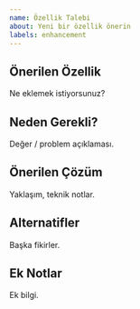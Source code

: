 ```yaml
---
name: Özellik Talebi
about: Yeni bir özellik önerin
labels: enhancement
---
```


## Önerilen Özellik
Ne eklemek istiyorsunuz?

## Neden Gerekli?
Değer / problem açıklaması.

## Önerilen Çözüm
Yaklaşım, teknik notlar.

## Alternatifler
Başka fikirler.

## Ek Notlar
Ek bilgi.
